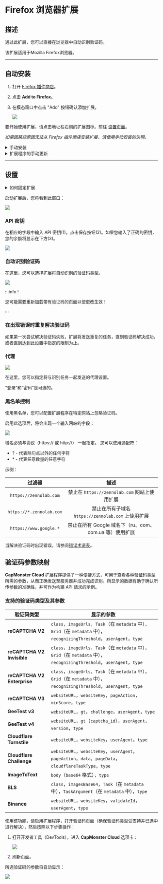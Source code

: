﻿---
sidebar_position: 1
sidebar_label: Firefox 浏览器扩展
---

# Firefox 浏览器扩展

## 描述
通过此扩展，您可以直接在浏览器中自动识别验证码。

该扩展适用于Mozilla Firefox浏览器。

-----
## 自动安装
1. 打开 [Firefox 插件商店](https://addons.mozilla.org/en-US/firefox/addon/capmonster-cloud/)。
2. 点击 **Add to Firefox**。
3. 在模态窗口中点击 "Add" 按钮确认添加扩展。
   
   ![](./images/extension-main-firefox/modal.png)

要开始使用扩展，请点击地址栏右侧的扩展图标。前往 [设置页面](extension-firefox.md#设置)。

*如果因某些原因无法从 Firefox 插件商店安装扩展，请使用手动安装的说明。*

<details>
    <summary>手动安装</summary>

1. 下载带有扩展的[存档文件](https://zenno.link/firefox-actual-build).

2. 打开 Firefox 浏览器并进入扩展管理：
   ![](./images/extension-main-firefox/extension-menu.png)
   
3. 点击齿轮按钮，在打开的下拉列表中选择 "从文件安装附加组件..."
   ![](./images/extension-main-firefox/extension-installation.png)
   
4. 选择已下载的带有扩展的存档文件。

5. 下载完扩展后，转到 "管理您的扩展程序" 并点击安装的扩展。
   ![](./images/extension-main-firefox/extension1.png)
   
6. 进入 "权限" 选项卡，确保所有权限已被授予。
   ![](./images/extension-main-firefox/extension2.png)
</details>

<details>
    <summary>扩展程序的手动更新</summary>

如果您正在安装扩展的更新版本，那么在更新原始扩展文件后，您还需要在 "扩展" 页面上点击更新按钮（如何打开此页面在上面的 "手动安装" 部分已经描述）。
</details>

-----
## 设置
<details>
    <summary>如何固定扩展</summary>

默认情况下，新安装的扩展会自动固定在浏览器面板上。
![](./images/extension-main-firefox/extension-panel.png)
</details>

启动扩展后，您将看到此窗口：

![](./images/extension-main-firefox/ext.screen.enf.png)
### <a name="id-browserextension-apikey"></a>API 密钥
在相应的字段中输入 API 密钥(1)，点击保存按钮(2)。如果您输入了正确的密钥，您的余额将显示在下方(3)。

![](./images/extension-main-firefox/api-key.png)
### <a name="id-browserextension-automaticcaptchasolving"></a>自动识别验证码
在这里，您可以选择扩展将自动识别的验证码类型。

![](./images/extension-main-firefox/extension.examplef.png)

:::info !

您可能需要重新加载带有验证码的页面以使更改生效！

:::
### <a name="id-browserextension-repeatcaptchasolvingincaseofanerror"></a>在出现错误时重复解决验证码
如果第一次尝试解决验证码失败，扩展将发送重复的任务，直到验证码解决成功，或者直到达到此设置中指定的限制为止。
### <a name="id-browserextension-proxy"></a>代理
![](./images/extension-main-firefox/proxy.png)

在这里，您可以指定将与识别任务一起发送的代理设置。

“登录”和“密码”是可选的。
### <a name="id-browserextension-blacklistcontrol"></a>黑名单控制
使用黑名单，您可以配置扩展程序在特定网站上忽略验证码。

启用此选项后，将会出现一个输入网站的字段：

![](./images/extension-main-firefox/blacklist-control.png)

域名必须与协议（https:// 或 http://） 一起指定。
您可以使用通配符：

- ? - 代表除句点以外的任何字符
- \* - 代表任意数量的任意字符

示例：

|**过滤器**|**描述**|
| :-: | :-: |
|`https://zennolab.com`|禁止在 `https://zennolab.com` 网站上使用扩展|
|`https://*.zennolab.com`|禁止在所有子域名 `https://zennolab.com` 上使用扩展|
|`https://www.google.*`|禁止在所有 Google 域名下（ru、com、com.ua 等）使用扩展|

当解决验证码时出现错误，请参阅[错误术语表](/api/api-errors.md)。

## 验证码参数映射

**CapMonster Cloud** 扩展程序提供了一种便捷方式，可用于查看各种验证码类型所需的参数，从而正确发送至服务器并成功完成识别。所显示的数据有助于确认所传参数的准确性，并可作为构建 API 请求的示例。

### 支持的验证码类型及其参数

| 验证码类型                       | 显示的参数                                                                                                       |
| --------------------------- | ----------------------------------------------------------------------------------------------------------- |
| **reCAPTCHA V2**            | `class`，`imageUrls`，`Task`（在 `metadata` 中），`Grid`（在 `metadata` 中），`recognizingThreshold`，`userAgent`，`type` |
| **reCAPTCHA V2 Invisible**  | `class`，`imageUrls`，`Task`（在 `metadata` 中），`Grid`（在 `metadata` 中），`recognizingThreshold`，`userAgent`，`type` |
| **reCAPTCHA V2 Enterprise** | `class`，`imageUrls`，`Task`（在 `metadata` 中），`Grid`（在 `metadata` 中），`recognizingThreshold`，`userAgent`，`type` |
| **reCAPTCHA V3**            | `websiteURL`，`websiteKey`，`pageAction`，`minScore`，`type`                                                    |
| **GeeTest v3**              | `websiteURL`，`gt`，`challenge`，`userAgent`，`type`                                                            |
| **GeeTest v4**              | `websiteURL`，`gt`（`captcha_id`），`userAgent`，`version`，`type`                                                |
| **Cloudflare Turnstile**    | `websiteURL`，`websiteKey`，`userAgent`，`type`                                                                |
| **Cloudflare Challenge**    | `websiteURL`，`websiteKey`，`userAgent`，`pageAction`，`data`，`pageData`，`cloudflareTaskType`，`type`            |
| **ImageToText**             | `body`（`base64` 格式），`type`                                                                                  |
| **BLS**                     | `class`，`imagesBase64`，`Task`（在 `metadata` 中），`TaskArgument`（在 `metadata` 中），`type`                         |
| **Binance**                 | `websiteURL`，`websiteKey`，`validateId`，`userAgent`，`type`                                                   |

使用该功能，请启用扩展程序，打开验证码页面（确保验证码类型受支持并已选中进行解决），然后按照以下步骤操作：

1. 打开开发者工具（DevTools），进入 **CapMonster Cloud** 选项卡： 
    
   ![](./images/extension-main-firefox/params_extenstion2.png)

2. 刷新页面。

所选验证码的参数将自动显示： 
 
![](./images/extension-main-firefox/params_extenstion3.png)